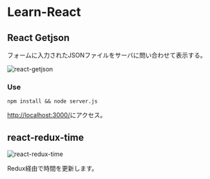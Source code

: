 # Learn-React

## React Getjson
フォームに入力されたJSONファイルをサーバに問い合わせて表示する。

![react-getjson](https://i.gyazo.com/91d4a4a1949cb44efdb89840cf4bea76.png)

### Use

`npm install && node server.js`

[http://localhost:3000/](http://localhost:3000/)にアクセス。

## react-redux-time
![react-redux-time](https://i.gyazo.com/c86bb854b42c80fdd21d982e6c8aa807.png)

Redux経由で時間を更新します。
